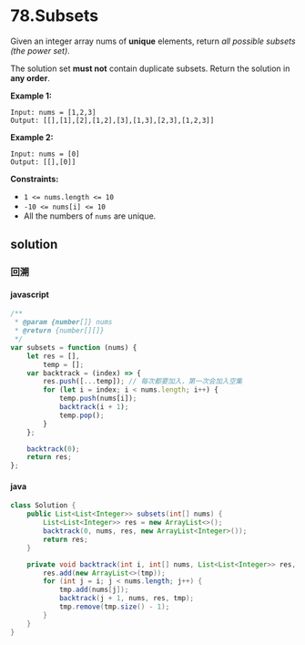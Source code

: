 # 78.Subsets

Given an integer array nums of **unique** elements, return _all possible subsets (the power set)_.

The solution set **must not** contain duplicate subsets. Return the solution in **any order**.

**Example 1:**

```text
Input: nums = [1,2,3]
Output: [[],[1],[2],[1,2],[3],[1,3],[2,3],[1,2,3]]
```

**Example 2:**

```text
Input: nums = [0]
Output: [[],[0]]
```

**Constraints:**

-   `1 <= nums.length <= 10`
-   `-10 <= nums[i] <= 10`
-   All the numbers of `nums` are unique.

## solution

### 回溯

#### javascript

```javascript
/**
 * @param {number[]} nums
 * @return {number[][]}
 */
var subsets = function (nums) {
    let res = [],
        temp = [];
    var backtrack = (index) => {
        res.push([...temp]); // 每次都要加入，第一次会加入空集
        for (let i = index; i < nums.length; i++) {
            temp.push(nums[i]);
            backtrack(i + 1);
            temp.pop();
        }
    };

    backtrack(0);
    return res;
};
```

#### java

```java
class Solution {
    public List<List<Integer>> subsets(int[] nums) {
        List<List<Integer>> res = new ArrayList<>();
        backtrack(0, nums, res, new ArrayList<Integer>());
        return res;
    }

    private void backtrack(int i, int[] nums, List<List<Integer>> res, ArrayList<Integer> tmp) {
        res.add(new ArrayList<>(tmp));
        for (int j = i; j < nums.length; j++) {
            tmp.add(nums[j]);
            backtrack(j + 1, nums, res, tmp);
            tmp.remove(tmp.size() - 1);
        }
    }
}
```
